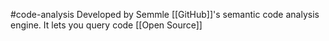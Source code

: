#code-analysis
Developed by Semmle
[[GitHub]]'s semantic code analysis engine. It lets you query code
[[Open Source]]